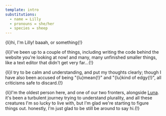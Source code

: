 ```yaml
---
template: intro
substitutions:
  - name = Lilly
  - pronouns = she/her
  - species = sheep
---
```


{li}hi, I'm Lilly! baaah, or something{!}

{li}I've been up to a couple of things, including writing the code behind the website you're looking at now! and many, many unfinished smaller things, like a text editor that didn't get very far...{!}

{li}I try to be calm and understanding, and put my thoughts clearly; though I have also been accused of being "{lu}mean{!}" and "{lu}kind of edgy{!}", all criticisms safe to discard.{!}

{li}I'm the oldest person here, and one of our two fronters, alongside [Luna](../luna/intro.md). it's been a turbulent journey trying to understand plurality, and all these creatures I'm so lucky to live with, but I'm glad we're starting to figure things out. honestly, I'm just glad to be still be around to say hi.{!}
